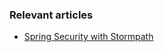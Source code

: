 ### Relevant articles

- [Spring Security with Stormpath](https://www.baeldung.com/spring-security-stormpath)
